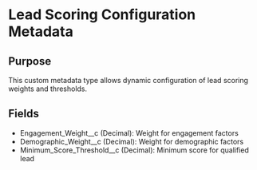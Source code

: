 # Lead Scoring Configuration Metadata

## Purpose
This custom metadata type allows dynamic configuration of lead scoring weights and thresholds.

## Fields
- Engagement_Weight__c (Decimal): Weight for engagement factors
- Demographic_Weight__c (Decimal): Weight for demographic factors
- Minimum_Score_Threshold__c (Decimal): Minimum score for qualified lead